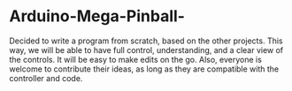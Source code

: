 # Arduino-Mega-Pinball-
Decided to write a program from scratch, based on the other projects. 
This way, we will be able to have full control, understanding, and a clear view of the controls. It will be easy to make edits on the go. 
Also, everyone is welcome to contribute their ideas, as long as they are compatible with the controller and code.
